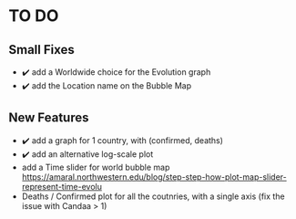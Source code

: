 # TO DO

## Small Fixes

* ✔️ add a Worldwide choice for the Evolution graph
* ✔️ add the Location name on the Bubble Map

## New Features

* ✔️ add a graph for 1 country, with (confirmed, deaths)
* ✔️ add an alternative log-scale plot
* add a Time slider for world bubble map
https://amaral.northwestern.edu/blog/step-step-how-plot-map-slider-represent-time-evolu
* Deaths / Confirmed plot for all the coutnries, with a single axis (fix the issue with Candaa > 1)